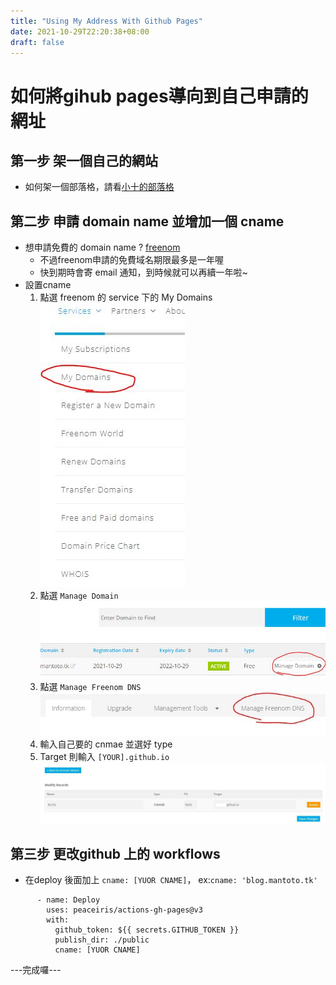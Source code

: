 ```yaml
---
title: "Using My Address With Github Pages"
date: 2021-10-29T22:20:38+08:00
draft: false
---
```

# 如何將gihub pages導向到自己申請的網址
## 第一步 架一個自己的網站
- 如何架一個部落格，請看[小十的部落格](https://blog.smallten.tk/p/hugo-01/)
## 第二步 申請 domain name 並增加一個 cname
- 想申請免費的 domain name ? [freenom](https://www.freenom.com)
  - 不過freenom申請的免費域名期限最多是一年喔
  - 快到期時會寄 email 通知，到時候就可以再續一年啦~
- 設置cname
   1. 點選 freenom 的 service 下的 My Domains  
   ![cname](cname.png "cname")
   1. 點選 `Manage Domain`   
   ![](cname(1).jpg "cname")
   1. 點選 `Manage Freenom DNS`   
   ![](cname(2).jpg)
   1. 輸入自己要的 cnmae 並選好 type
   2. Target 則輸入 `[YOUR].github.io`  
   ![](cname(3).jpg)
## 第三步 更改github 上的 workflows
- 在deploy 後面加上 `cname: [YUOR CNAME]`， ex:`cname: 'blog.mantoto.tk'`
```
      - name: Deploy
        uses: peaceiris/actions-gh-pages@v3
        with:
          github_token: ${{ secrets.GITHUB_TOKEN }}
          publish_dir: ./public
          cname: [YUOR CNAME]
```
---完成囉---
